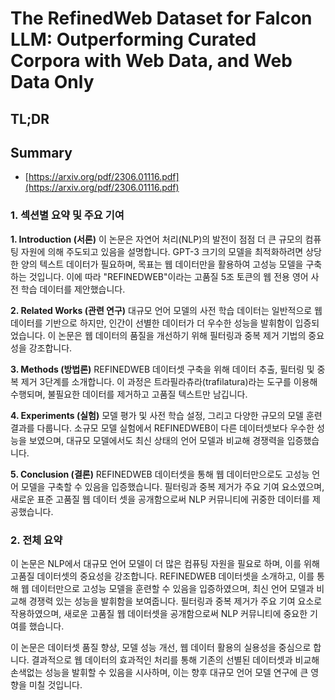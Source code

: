 # The RefinedWeb Dataset for Falcon LLM: Outperforming Curated Corpora with Web Data, and Web Data Only
## TL;DR
## Summary
- [https://arxiv.org/pdf/2306.01116.pdf](https://arxiv.org/pdf/2306.01116.pdf)

### 1. 섹션별 요약 및 주요 기여

**1. Introduction (서론)**
이 논문은 자연어 처리(NLP)의 발전이 점점 더 큰 규모의 컴퓨팅 자원에 의해 주도되고 있음을 설명합니다. GPT-3 크기의 모델을 최적화하려면 상당한 양의 텍스트 데이터가 필요하며, 목표는 웹 데이터만을 활용하여 고성능 모델을 구축하는 것입니다. 이에 따라 "REFINEDWEB"이라는 고품질 5조 토큰의 웹 전용 영어 사전 학습 데이터를 제안했습니다.

**2. Related Works (관련 연구)**
대규모 언어 모델의 사전 학습 데이터는 일반적으로 웹 데이터를 기반으로 하지만, 인간이 선별한 데이터가 더 우수한 성능을 발휘함이 입증되었습니다. 이 논문은 웹 데이터의 품질을 개선하기 위해 필터링과 중복 제거 기법의 중요성을 강조합니다.

**3. Methods (방법론)**
REFINEDWEB 데이터셋 구축을 위해 데이터 추출, 필터링 및 중복 제거 3단계를 소개합니다. 이 과정은 트라필라츄라(trafilatura)라는 도구를 이용해 수행되며, 불필요한 데이터를 제거하고 고품질 텍스트만 남깁니다.

**4. Experiments (실험)**
모델 평가 및 사전 학습 설정, 그리고 다양한 규모의 모델 훈련 결과를 다룹니다. 소규모 모델 실험에서 REFINEDWEB이 다른 데이터셋보다 우수한 성능을 보였으며, 대규모 모델에서도 최신 상태의 언어 모델과 비교해 경쟁력을 입증했습니다.

**5. Conclusion (결론)**
REFINEDWEB 데이터셋을 통해 웹 데이터만으로도 고성능 언어 모델을 구축할 수 있음을 입증했습니다. 필터링과 중복 제거가 주요 기여 요소였으며, 새로운 표준 고품질 웹 데이터 셋을 공개함으로써 NLP 커뮤니티에 귀중한 데이터를 제공했습니다.

### 2. 전체 요약
이 논문은 NLP에서 대규모 언어 모델이 더 많은 컴퓨팅 자원을 필요로 하며, 이를 위해 고품질 데이터셋의 중요성을 강조합니다. REFINEDWEB 데이터셋을 소개하고, 이를 통해 웹 데이터만으로 고성능 모델을 훈련할 수 있음을 입증하였으며, 최신 언어 모델과 비교해 경쟁력 있는 성능을 발휘함을 보여줍니다. 필터링과 중복 제거가 주요 기여 요소로 작용하였으며, 새로운 고품질 웹 데이터셋을 공개함으로써 NLP 커뮤니티에 중요한 기여를 했습니다.

이 논문은 데이터셋 품질 향상, 모델 성능 개선, 웹 데이터 활용의 실용성을 중심으로 합니다. 결과적으로 웹 데이터의 효과적인 처리를 통해 기존의 선별된 데이터셋과 비교해 손색없는 성능을 발휘할 수 있음을 시사하며, 이는 향후 대규모 언어 모델 연구에 큰 영향을 미칠 것입니다.
